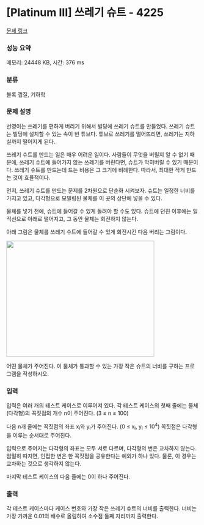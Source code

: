 # [Platinum III] 쓰레기 슈트 - 4225 

[문제 링크](https://www.acmicpc.net/problem/4225) 

### 성능 요약

메모리: 24448 KB, 시간: 376 ms

### 분류

볼록 껍질, 기하학

### 문제 설명

<p>선영이는 쓰레기를 편하게 버리기 위해서 빌딩에 쓰레기 슈트를 만들었다. 쓰레기 슈트는 빌딩에 설치할 수 있는 속이 빈 튜브다. 튜브로 쓰레기를 떨어뜨리면, 쓰레기는 지하실까지 떨어지게 된다.</p>

<p>쓰레기 슈트를 만드는 일은 매우 어려운 일이다. 사람들이 무엇을 버릴지 알 수 없기 때문에, 쓰레기 슈트에 들어가지 않는 쓰레기를 버린다면, 슈트가 막혀버릴 수 있기 때문이다. 쓰레기 슈트를 만드는데 드는 비용은 그 크기에 비례한다. 따라서, 최대한 작게 만드는 것이 효율적이다.</p>

<p>먼저, 쓰레기 슈트를 만드는 문제를 2차원으로 단순화 시켜보자. 슈트는 일정한 너비를 가지고 있고, 다각형으로 모델링된 물체를 이 곳의 상단에 넣을 수 있다.</p>

<p>물체를 넣기 전에, 슈트에 들어갈 수 있게 돌려야 할 수도 있다. 슈트에 던진 이후에는 일직선으로 아래로 떨어지고, 그 동안 물체는 회전하지 않는다.</p>

<p>아래 그림은 물체를 쓰레기 슈트에 들어갈 수 있게 회전시킨 다음 버리는 그림이다.</p>

<p><img alt="" src="https://www.acmicpc.net/upload/images/chute.png" style="height:303px; width:387px"></p>

<p>어떤 물체가 주어진다. 이 물체가 통과할 수 있는 가장 작은 슈트의 너비를 구하는 프로그램을 작성하시오.</p>

### 입력 

 <p>입력은 여러 개의 테스트 케이스로 이루어져 있다. 각 테스트 케이스의 첫째 줄에는 물체(다각형)의 꼭짓점의 개수 n이 주어진다. (3 ≤ n ≤ 100)</p>

<p>다음 n개 줄에는 꼭짓점의 좌표 x<sub>i</sub>와 y<sub>i</sub>가 주어진다. (0 ≤ x<sub>i</sub>, y<sub>i</sub> ≤ 10<sup>4</sup>) 꼭짓점은 다각형을 이루는 순서대로 주어진다. </p>

<p>입력으로 주어지는 다각형의 좌표는 모두 서로 다르며, 다각형의 변은 교차하지 않는다. 엄밀히 따지면, 인접한 변은 한 꼭짓점을 공유한다는 예외가 하나 있다. 물론, 이 경우는 교차하는 것으로 생각하지 않는다.</p>

<p>마지막 테스트 케이스의 다음 줄에는 0이 하나 주어진다.</p>

### 출력 

 <p>각 테스트 케이스마다 케이스 번호와 가장 작은 쓰레기 슈트의 너비를 출력한다. 너비는 가장 가까운 0.01의 배수로 올림하여 소수점 둘째 자리까지 출력한다.</p>

